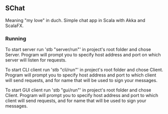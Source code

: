 ## SChat
Meaning "my love" in duch. Simple chat app in Scala with Akka and ScalaFX.

### Running
To start server run 'stb "server/run"' in project's root folder and chose Server. 
Program will prompt you to specify host address and port on which server 
will listen for requests.

To start CLI client run 'stb "cli/run"' in project's root folder and chose Client.
Program will prompt you to specify host address and port to which client 
will send requests, and for name that will be used to sign your messages.

To start GUI client run 'stb "gui/run"' in project's root folder and chose Client.
Program will prompt you to specify host address and port to which client 
will send requests, and for name that will be used to sign your messages.